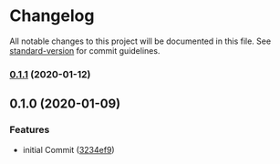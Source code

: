 # Changelog

All notable changes to this project will be documented in this file. See [standard-version](https://github.com/conventional-changelog/standard-version) for commit guidelines.

### [0.1.1](https://github.com/ricveal/eslint-config-typescript-react/compare/v0.1.0...v0.1.1) (2020-01-12)

## 0.1.0 (2020-01-09)


### Features

* initial Commit ([3234ef9](https://github.com/ricveal/eslint-config-typescript-react/commit/3234ef9c8ae1e392f5d0e2378a340ef461c23455))
